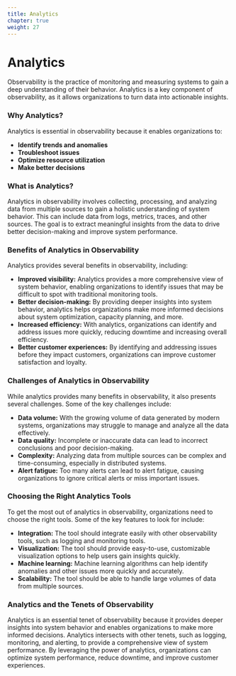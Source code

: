 ```yaml
---
title: Analytics
chapter: true
weight: 27
---
```


# Analytics

Observability is the practice of monitoring and measuring systems to gain a deep understanding of their behavior. Analytics is a key component of observability, as it allows organizations to turn data into actionable insights.

### Why Analytics?

Analytics is essential in observability because it enables organizations to:

- **Identify trends and anomalies**
- **Troubleshoot issues**
- **Optimize resource utilization**
- **Make better decisions**

### What is Analytics?

Analytics in observability involves collecting, processing, and analyzing data from multiple sources to gain a holistic understanding of system behavior. This can include data from logs, metrics, traces, and other sources. The goal is to extract meaningful insights from the data to drive better decision-making and improve system performance.

### Benefits of Analytics in Observability

Analytics provides several benefits in observability, including:

- **Improved visibility:** Analytics provides a more comprehensive view of system behavior, enabling organizations to identify issues that may be difficult to spot with traditional monitoring tools.
- **Better decision-making:** By providing deeper insights into system behavior, analytics helps organizations make more informed decisions about system optimization, capacity planning, and more.
- **Increased efficiency:** With analytics, organizations can identify and address issues more quickly, reducing downtime and increasing overall efficiency.
- **Better customer experiences:** By identifying and addressing issues before they impact customers, organizations can improve customer satisfaction and loyalty.

### Challenges of Analytics in Observability

While analytics provides many benefits in observability, it also presents several challenges. Some of the key challenges include:

- **Data volume:** With the growing volume of data generated by modern systems, organizations may struggle to manage and analyze all the data effectively.
- **Data quality:** Incomplete or inaccurate data can lead to incorrect conclusions and poor decision-making.
- **Complexity:** Analyzing data from multiple sources can be complex and time-consuming, especially in distributed systems.
- **Alert fatigue:** Too many alerts can lead to alert fatigue, causing organizations to ignore critical alerts or miss important issues.

### Choosing the Right Analytics Tools

To get the most out of analytics in observability, organizations need to choose the right tools. Some of the key features to look for include:

- **Integration:** The tool should integrate easily with other observability tools, such as logging and monitoring tools.
- **Visualization:** The tool should provide easy-to-use, customizable visualization options to help users gain insights quickly.
- **Machine learning:** Machine learning algorithms can help identify anomalies and other issues more quickly and accurately.
- **Scalability:** The tool should be able to handle large volumes of data from multiple sources.

### Analytics and the Tenets of Observability

Analytics is an essential tenet of observability because it provides deeper insights into system behavior and enables organizations to make more informed decisions. Analytics intersects with other tenets, such as logging, monitoring, and alerting, to provide a comprehensive view of system performance. By leveraging the power of analytics, organizations can optimize system performance, reduce downtime, and improve customer experiences.
